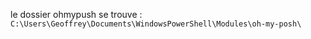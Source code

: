 
le dossier ohmypush se trouve : ```C:\Users\Geoffrey\Documents\WindowsPowerShell\Modules\oh-my-posh\```
